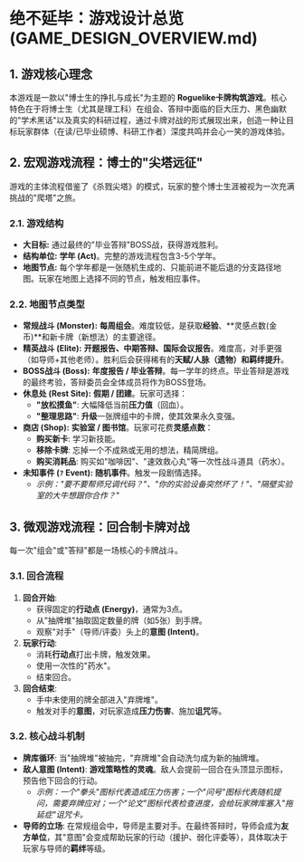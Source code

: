 # 绝不延毕：游戏设计总览 (GAME_DESIGN_OVERVIEW.md)

## 1. 游戏核心理念

本游戏是一款以"博士生的挣扎与成长"为主题的 **Roguelike卡牌构筑游戏**。核心特色在于将博士生（尤其是理工科）在组会、答辩中面临的巨大压力、黑色幽默的"学术黑话"以及真实的科研过程，通过卡牌对战的形式展现出来，创造一种让目标玩家群体（在读/已毕业硕博、科研工作者）深度共鸣并会心一笑的游戏体验。

## 2. 宏观游戏流程：博士的"尖塔远征"

游戏的主体流程借鉴了《杀戮尖塔》的模式，玩家的整个博士生涯被视为一次充满挑战的"爬塔"之旅。

### 2.1. 游戏结构
- **大目标:** 通过最终的"毕业答辩"BOSS战，获得游戏胜利。
- **结构单位:** **学年 (Act)**。完整的游戏流程包含3-5个学年。
- **地图节点:** 每个学年都是一张随机生成的、只能前进不能后退的分支路径地图。玩家在地图上选择不同的节点，触发相应事件。

### 2.2. 地图节点类型
- **常规战斗 (Monster):** **每周组会**。难度较低，是获取**经验**、**灵感点数(金币)**和新卡牌（新想法）的主要途径。
- **精英战斗 (Elite):** **开题报告、中期答辩、国际会议报告**。难度高，对手更强（如导师+其他老师）。胜利后会获得稀有的**天赋/人脉（遗物）**和**羁绊提升**。
- **BOSS战斗 (Boss):** **年度报告 / 毕业答辩**。每一学年的终点。毕业答辩是游戏的最终考验，答辩委员会全体成员将作为BOSS登场。
- **休息处 (Rest Site):** **假期 / 团建**。玩家可选择：
    - **"放松摸鱼"**: 大幅降低当前**压力值**（回血）。
    - **"整理思路"**: **升级**一张牌组中的卡牌，使其效果永久变强。
- **商店 (Shop):** **实验室 / 图书馆**。玩家可花费**灵感点数**：
    - **购买新卡**: 学习新技能。
    - **移除卡牌**: 忘掉一个不成熟或无用的想法，精简牌组。
    - **购买消耗品**: 购买如"咖啡因"、"速效救心丸"等一次性战斗道具（药水）。
- **未知事件 (`?` Event):** **随机事件**。触发一段剧情选择。
    - *示例："要不要帮师兄调代码？"、"你的实验设备突然坏了！"、"隔壁实验室的大牛想跟你合作？"*

## 3. 微观游戏流程：回合制卡牌对战

每一次"组会"或"答辩"都是一场核心的卡牌战斗。

### 3.1. 回合流程
1. **回合开始**:
   - 获得固定的**行动点 (Energy)**，通常为3点。
   - 从"抽牌堆"抽取固定数量的牌（如5张）到手牌。
   - 观察"对手"（导师/评委）头上的**意图 (Intent)**。
2. **玩家行动**:
   - 消耗**行动点**打出卡牌，触发效果。
   - 使用一次性的"药水"。
   - 结束回合。
3. **回合结束**:
   - 手中未使用的牌全部进入"弃牌堆"。
   - 触发对手的**意图**，对玩家造成**压力伤害**、施加**诅咒**等。

### 3.2. 核心战斗机制
- **牌库循环**: 当"抽牌堆"被抽完，"弃牌堆"会自动洗匀成为新的抽牌堆。
- **敌人意图 (Intent)**: **游戏策略性的灵魂**。敌人会提前一回合在头顶显示图标，预告他下回合的行动。
    - *示例：一个"拳头"图标代表造成压力伤害；一个"问号"图标代表随机提问，需要弃牌应对；一个"论文"图标代表检查进度，会给玩家牌库塞入"拖延症"诅咒卡。*
- **导师的立场**: 在常规组会中，导师是主要对手。在最终答辩时，导师会成为**友方单位**，其"意图"会变成帮助玩家的行动（援护、弱化评委等），具体取决于玩家与导师的**羁绊**等级。 
